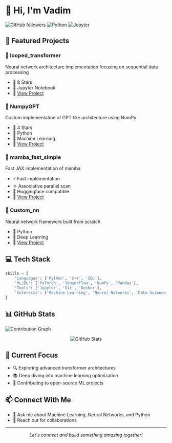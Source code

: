 # 👋 Hi, I'm Vadim

[![GitHub followers](https://img.shields.io/github/followers/Vadimbuildercxx?style=social)](https://github.com/Vadimbuildercxx)
[![Python](https://img.shields.io/badge/Python-Expert-blue?style=flat&logo=python&logoColor=white)](https://www.python.org/)
[![Jupyter](https://img.shields.io/badge/Jupyter-Notebook-orange?style=flat&logo=jupyter&logoColor=white)](https://jupyter.org/)

## 🚀 Featured Projects

### 🔄 looped_transformer
Neural network architecture implementation focusing on sequential data processing
- 🌟 8 Stars
- 📒 Jupyter Notebook
- 🔗 [View Project](https://github.com/Vadimbuildercxx/looped_transformer)

### 🧮 NumpyGPT
Custom implementation of GPT-like architecture using NumPy
- 🌟 4 Stars
- 🐍 Python
- 🧠 Machine Learning
- 🔗 [View Project](https://github.com/Vadimbuildercxx/NumpyGPT)

### 🐍 mamba_fast_simple
Fast JAX implementation of mamba
- ⚡ Fast implementation 
- ⚛️ Associative parallel scan
- 🤗 Huggingface compatible 
- 🔗 [View Project](https://github.com/Vadimbuildercxx/mamba_fast_simple)

### 🤖 Custom_nn
Neural network framework built from scratch
- 🐍 Python
- 🔬 Deep Learning
- 🔗 [View Project](https://github.com/Vadimbuildercxx/Custom_nn)

## 💻 Tech Stack
```python
skills = {
    'Languages': ['Python', 'C++', 'SQL'],
    'ML/DL': ['PyTorch', 'TensorFlow', 'NumPy', 'Pandas'],
    'Tools': ['Jupyter', 'Git', 'Docker'],
    'Interests': ['Machine Learning', 'Neural Networks', 'Data Science']
}
```

## 📊 GitHub Stats

![Contribution Graph](https://activity-graph.herokuapp.com/graph?username=Vadimbuildercxx&theme=github-dark)

<p align="center">
  <img src="https://github-readme-stats.vercel.app/api?username=Vadimbuildercxx&show_icons=true&theme=dark" alt="GitHub Stats" />
</p>

## 🎯 Current Focus
- 🔍 Exploring advanced transformer architectures
- 📚 Deep diving into machine learning optimization
- 🌱 Contributing to open-source ML projects

## 📫 Connect With Me
- 💬 Ask me about Machine Learning, Neural Networks, and Python
- 📧 Reach out for collaborations

---
<p align="center">
  <i>Let's connect and build something amazing together!</i>
</p>

